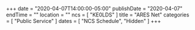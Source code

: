 +++
date = "2020-04-07T14:00:00-05:00"
publishDate = "2020-04-07"
endTime = ""
location = ""
ncs = [ "KE0LDS" ]
title = "ARES Net"
categories = [ "Public Service" ]
dates = [ "NCS Schedule", "Hidden" ]
+++
